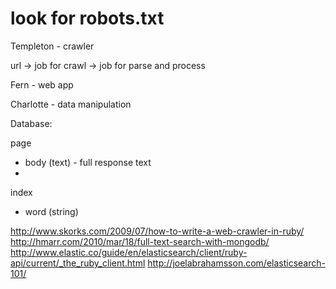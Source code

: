 # look for robots.txt


Templeton - crawler

url -> job for crawl
-> job for parse and process


Fern - web app

Charlotte - data manipulation


Database:

page
 - body (text) - full response text
 - 

index
 - word (string)


 http://www.skorks.com/2009/07/how-to-write-a-web-crawler-in-ruby/
 http://hmarr.com/2010/mar/18/full-text-search-with-mongodb/
 http://www.elastic.co/guide/en/elasticsearch/client/ruby-api/current/_the_ruby_client.html
 http://joelabrahamsson.com/elasticsearch-101/